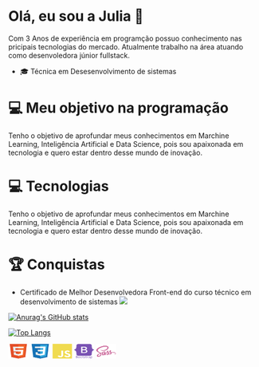 # Olá, eu sou a Julia 👋

Com 3 Anos de experiência em programção possuo conhecimento nas pricipais tecnologias do mercado. Atualmente trabalho na área atuando como desenvoledora júnior fullstack.

- :mortar_board: Técnica em Desesenvolvimento de sistemas

# :computer: Meu objetivo na programação
Tenho o objetivo de aprofundar meus conhecimentos em Marchine Learning, Inteligência Artificial e Data Science, pois sou apaixonada em tecnologia e quero estar dentro desse mundo de inovação.

# :computer: Tecnologias
Tenho o objetivo de aprofundar meus conhecimentos em Marchine Learning, Inteligência Artificial e Data Science, pois sou apaixonada em tecnologia e quero estar dentro desse mundo de inovação.

# :trophy: Conquistas 
- Certificado de Melhor Desenvolvedora Front-end do curso técnico em desenvolvimento de sistemas 
![](https://media.giphy.com/media/T4u44opGYSKE8mX3wJ/giphy.gif)

[![Anurag's GitHub stats](https://github-readme-stats.vercel.app/api?username=JuliaCastro-dev&show_icons=true&theme=radical)](https://github.com/anuraghazra/github-readme-stats)

[![Top Langs](https://github-readme-stats.vercel.app/api/top-langs/?username=JuliaCastro-dev&layout=compact)](https://github.com/anuraghazra/github-readme-stats)

 <img align="center" alt="HTML" height="30" width="40" src="https://raw.githubusercontent.com/devicons/devicon/master/icons/html5/html5-original.svg">

 <img align="center" alt="CSS" height="30" width="40" src="https://raw.githubusercontent.com/devicons/devicon/master/icons/css3/css3-original.svg">  

 <img align="center" alt="Js" height="30" width="40" src="https://raw.githubusercontent.com/devicons/devicon/master/icons/javascript/javascript-plain.svg">  

 <img align="center" alt="bootstrp" height="30" width="40" src="https://raw.githubusercontent.com/devicons/devicon/9f4f5cdb393299a81125eb5127929ea7bfe42889/icons/bootstrap/bootstrap-plain-wordmark.svg">

 <img align="center" alt="sass" height="30" width="40" src="https://raw.githubusercontent.com/devicons/devicon/9f4f5cdb393299a81125eb5127929ea7bfe42889/icons/sass/sass-original.svg">

